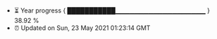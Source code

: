 - ⏳ Year progress { ███████████▁▁▁▁▁▁▁▁▁▁▁▁▁▁▁▁▁▁▁ } 38.92 %
- ⏰ Updated on Sun, 23 May 2021 01:23:14 GMT

